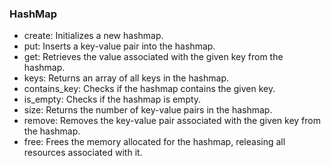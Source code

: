 ### HashMap

- create: Initializes a new hashmap.
- put: Inserts a key-value pair into the hashmap.
- get: Retrieves the value associated with the given key from the hashmap.
- keys: Returns an array of all keys in the hashmap.
- contains_key: Checks if the hashmap contains the given key.
- is_empty: Checks if the hashmap is empty.
- size: Returns the number of key-value pairs in the hashmap.
- remove: Removes the key-value pair associated with the given key from the hashmap.
- free: Frees the memory allocated for the hashmap, releasing all resources associated with it.
